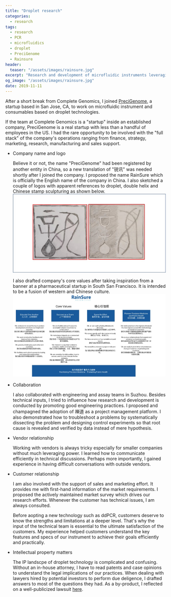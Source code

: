 ```yaml
---
title: "Droplet research"
categories:
  - research
tags:
  - research
  - PCR
  - microfluidics
  - droplet
  - PreciGenome
  - Rainsure
header:
  teaser: "/assets/images/rainsure.jpg"
excerpt: "Research and development of microfluidic instruments leveraging droplet technologies."
og_image: "/assets/images/rainsure.jpg"
date: 2019-11-11
---
```


After a short break from Complete Genomics, I joined [PreciGenome](www.precigenome.com), a startup based in San Jose, CA, to work on microfluidic instrument and consumables based on droplet technologies.

If the team at Complete Genomics is a "startup" inside an established company, PreciGenome is a real startup with less than a handful of employees in the US. I had the rare opportunity to be involved with the "full stack" of the company's operations ranging from finance, strategy, marketing, research, manufacturing and sales support.

* Company name and logo

    Believe it or not, the name "PreciGenome" had been registered by another entity in China, so a new translation of "锐讯" was needed shortly after I joined the company. I proposed the name RainSure which is officially the English name of the company in China. I also sketched a couple of logos with apparent references to droplet, double helix and Chinese stamp sculpturing as shown below.
    ![company core values](/assets/images/rainsure.jpg)

    I also drafted company's core values after taking inspiration from a banner at a pharmaceutical startup in South San Francisco. It is intended to be a fusion of western and Chinese culture.
    ![company core values](/assets/images/rainsure_values.jpg)

* Collaboration 

    I also collaborated with engineering and assay teams in Suzhou. Besides technical inputs, I tried to influence how research and development is conducted by promoting good engineering practices. I proposed and champagned the adoption of 禅道 as a project management platform. I also demonstrated how to troubleshoot a problems by systematically dissecting the problem and designing control experiments so that root cause is revealed and verified by data instead of mere hypothesis.

* Vendor relationship
   
    Working with vendors is always tricky especially for smaller companies without much leveraging power. I learned how to communicate efficiently in technical discussions. Perhaps more importantly, I gained experience in having difficult conversations with outside vendors.

* Customer relationship

    I am also involved with the support of sales and marketing effort. It provides me with first-hand information of the market requirements. I proposed the actively maintained market survey which drives our research efforts. Whenever the customer has technical issues, I am always consulted. 

    Before aopting a new technology such as ddPCR, customers deserve to know the strengths and limitations at a deeper level. That's why the input of the technical team is essential to the ultimate satisfaction of the customers. My experience helped customers understand the key features and specs of our instrument to achieve their goals efficiently and practically. 
 
* Intellectual property matters

    The IP landscpe of droplet technology is complicated and confusing. Without an in-house attorney, I have to read patents and case opinions to understand the legal implications of our practices. When dealing with lawyers hired by potential investors to perform due deligence, I drafted answers to most of the questions they had. As a by-product, I reflected on a well-publicized lawsuit [here](https://medium.com/@yul.liuyu/some-reflections-on-bio-rad-vs-10x-2bf8d1b70368). 
